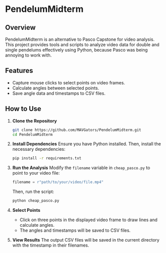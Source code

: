 
# PendelumMidterm

## Overview
PendelumMidterm is an alternative to Pasco Capstone for video analysis. This project provides tools and scripts to analyze video data for double and single pendelums effectively using Python, because
Pasco was being annoying to work with.

## Features
- Capture mouse clicks to select points on video frames.
- Calculate angles between selected points.
- Save angle data and timestamps to CSV files.

## How to Use
1. **Clone the Repository**
   ```bash
   git clone https://github.com/MAVGators/PendelumMidterm.git
   cd PendelumMidterm
   ```

2. **Install Dependencies**
   Ensure you have Python installed. Then, install the necessary dependencies:
   ```bash
   pip install -r requirements.txt
   ```

3. **Run the Analysis**
   Modify the `filename` variable in `cheap_pasco.py` to point to your video file:
   ```python
   filename = r"path/to/your/video/file.mp4"
   ```
   Then, run the script:
   ```bash
   python cheap_pasco.py
   ```

4. **Select Points**
   - Click on three points in the displayed video frame to draw lines and calculate angles.
   - The angles and timestamps will be saved to CSV files.

5. **View Results**
   The output CSV files will be saved in the current directory with the timestamp in their filenames.
